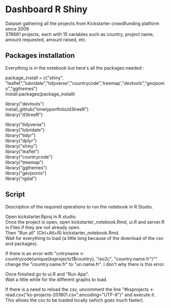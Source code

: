 # Dashboard R Shiny

Dataset gathering all the projects from Kickstarter crowdfunding platform since 2009  
378661 projects, each with 15 variables such as country, project name, amount requested, amount raised, etc.   


## Packages installation
 
Everything is in the notebook but here's all the packages needed :  

package_install = c("shiny", "leaflet","lubridate","tidyverse","countrycode",'treemap',"devtools","geojsonio","ggthemes")  
install.packages(package_install)  

library("devtools")  
install_github("timelyportfolio/d3treeR")  
library("d3treeR")  

library("tidyverse")  
library("lubridate")  
library("tidyr")  
library("dplyr")  
library("shiny")  
library("leaflet")  
library("countrycode")  
library("treemap")  
library("ggthemes")  
library("geojsonio")  
library("rgdal")  


## Script

Description of the required operations to run the notebook in R Studio.

Open kickstarter.Rproj in R studio.  
Once the project is open, open kickstarter_notebook.Rmd, ui.R and server.R in Files if they are not already open.  
Then "Run all" (Ctrl+Alt+R) kickstarter_notebook.Rmd.  
Wait for everything to load (a little long because of the download of the csv and packages).  

If there is an error with "cntryname <- countrycode(unique(ksprojects1$country), "iso2c", "country.name.fr")""  
change the "country.name.fr" to "un.name.fr". I don't why there is this error.

Once finished go to ui.R and "Run App".  
Wait a little while for the different graphs to load.  

If there is a need to reload the csv, uncomment the line "#ksprojects <- read.csv("ks-projects-201801.csv",encoding="UTF-8")" and 
execute it.  
This allows the csv to be loaded locally (which goes much faster).  
